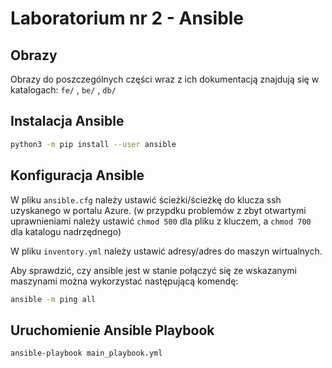# Laboratorium nr 2 - Ansible

## Obrazy

Obrazy do poszczególnych części wraz z ich dokumentacją znajdują się w katalogach: `fe/` , `be/` , `db/`

## Instalacja Ansible

```sh
python3 -m pip install --user ansible
```

## Konfiguracja Ansible

W pliku `ansible.cfg` należy ustawić ścieżki/ścieżkę do klucza ssh uzyskanego w portalu Azure. (w przypdku problemów z zbyt otwartymi uprawnieniami należy ustawić `chmod 500` dla pliku z kluczem, a `chmod 700` dla katalogu nadrzędnego)

W pliku `inventory.yml` należy ustawić adresy/adres do maszyn wirtualnych.

Aby sprawdzić, czy ansible jest w stanie połączyć się ze wskazanymi maszynami można wykorzystać następującą komendę:

```sh
ansible -m ping all
```

## Uruchomienie Ansible Playbook

```sh
ansible-playbook main_playbook.yml
```
